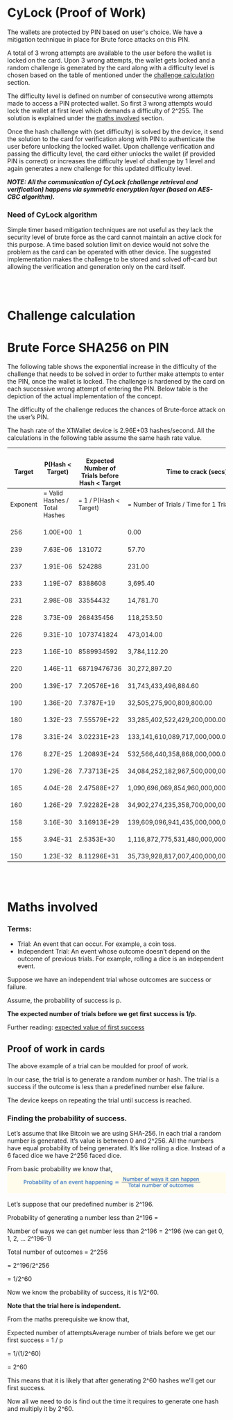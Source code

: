 # CyLock (Proof of Work)

The wallets are protected by PIN based on user's choice. We have a mitigation technique in place for Brute force attacks on this PIN.

  

A total of 3 wrong attempts are available to the user before the wallet is locked on the card. Upon 3 wrong attempts, the wallet gets locked and a random challenge is generated by the card along with a difficulty level is chosen based on the table of mentioned under the [challenge calculation](#challenge-calculation) section.

  

The difficulty level is defined on number of consecutive wrong attempts made to access a PIN protected wallet. So first 3 wrong attempts would lock the wallet at first level which demands a difficulty of 2^255. The solution is explained under the [maths involved](#maths-involved) section.

  

Once the hash challenge with (set difficulty) is solved by the device, it send the solution to the card for verification along with PIN to authenticate the user before unlocking the locked wallet. Upon challenge verification and passing the difficulty level, the card either unlocks the wallet (if provided PIN is correct) or increases the difficulty level of challenge by 1 level and again generates a new challenge for this updated difficulty level.

***NOTE: All the communication of CyLock (challenge retrieval and verification) happens via symmetric encryption layer (based on AES-CBC algorithm).***

### Need of CyLock algorithm

Simple timer based mitigation techniques are not useful as they lack the security level of brute force as the card cannot maintain an active clock for this purpose. A time based solution limit on device would not solve the problem as the card can be operated with other device. The suggested implementation makes the challenge to be stored and solved off-card but allowing the verification and generation only on the card itself.

<br/> <br/>

# Challenge calculation

Brute Force SHA256 on PIN
=========================

The following table shows the exponential increase in the difficulty of the challenge that needs to be solved in order to further make attempts to enter the PIN, once the wallet is locked. The challenge is hardened by the card on each successive wrong attempt of entering the PIN. Below table is the depiction of the actual implementation of the concept.

The difficulty of the challenge reduces the chances of Brute-force attack on the user’s PIN.

The hash rate of the X1Wallet device is 2.96E+03 hashes/second. All the calculations in the following table assume the same hash rate value.

| <br>Target<br> | P(Hash < Target) | <br>Expected Number of Trials before Hash < Target<br> | <br>Time to crack (secs)<br> | <br>Time to crack (hrs)<br> |
| ---| ---| ---| ---| --- |
| Exponent | \= Valid Hashes / Total Hashes | \= 1 / P(Hash < Target) | \= Number of Trials / Time for 1 Trial |  |
| <br>256<br> | <br>1.00E+00<br> | <br>1<br> | <br>0.00<br> | <br>0.00<br> |
| <br>239<br> | <br>7.63E-06<br> | <br>131072<br> | <br>57.70<br> | <br>0.00<br> |
| <br>237<br> | <br>1.91E-06<br> | <br>524288<br> | <br>231.00<br> | <br>0.10<br> |
| <br>233<br> | <br>1.19E-07<br> | <br>8388608<br> | <br>3,695.40<br> | <br>1.00<br> |
| <br>231<br> | <br>2.98E-08<br> | <br>33554432<br> | <br>14,781.70<br> | <br>4.10<br> |
| <br>228<br> | <br>3.73E-09<br> | <br>268435456<br> | <br>118,253.50<br> | <br>32.80<br> |
| <br>226<br> | <br>9.31E-10<br> | <br>1073741824<br> | <br>473,014.00<br> | <br>131.40<br> |
| <br>223<br> | <br>1.16E-10<br> | <br>8589934592<br> | <br>3,784,112.20<br> | <br>1,051.10<br> |
| <br>220<br> | <br>1.46E-11<br> | <br>68719476736<br> | <br>30,272,897.20<br> | <br>8,409.10<br> |
| <br>200<br> | <br>1.39E-17<br> | <br>7.20576E+16<br> | <br>31,743,433,496,884.60<br> | <br>8,817,620,415.80<br> |
| <br>190<br> | <br>1.36E-20<br> | <br>7.3787E+19<br> | <br>32,505,275,900,809,800.00<br> | <br>9,029,243,305,780.50<br> |
| <br>180<br> | <br>1.32E-23<br> | <br>7.55579E+22<br> | <br>33,285,402,522,429,200,000.00<br> | <br>9,245,945,145,119,230.00<br> |
| <br>178<br> | <br>3.31E-24<br> | <br>3.02231E+23<br> | <br>133,141,610,089,717,000,000.00<br> | <br>36,983,780,580,476,900.00<br> |
| <br>176<br> | <br>8.27E-25<br> | <br>1.20893E+24<br> | <br>532,566,440,358,868,000,000.00<br> | <br>147,935,122,321,908,000.00<br> |
| <br>170<br> | <br>1.29E-26<br> | <br>7.73713E+25<br> | <br>34,084,252,182,967,500,000,000.00<br> | <br>9,467,847,828,602,090,000.00<br> |
| <br>165<br> | <br>4.04E-28<br> | <br>2.47588E+27<br> | <br>1,090,696,069,854,960,000,000,000.00<br> | <br>302,971,130,515,267,000,000.00<br> |
| <br>160<br> | <br>1.26E-29<br> | <br>7.92282E+28<br> | <br>34,902,274,235,358,700,000,000,000.00<br> | <br>9,695,076,176,488,540,000,000.00<br> |
| <br>158<br> | <br>3.16E-30<br> | <br>3.16913E+29<br> | <br>139,609,096,941,435,000,000,000,000.00<br> | <br>38,780,304,705,954,200,000,000.00<br> |
| <br>155<br> | <br>3.94E-31<br> | <br>2.5353E+30<br> | <br>1,116,872,775,531,480,000,000,000,000.00<br> | <br>310,242,437,647,633,000,000,000.00<br> |
| <br>150<br> | <br>1.23E-32<br> | <br>8.11296E+31<br> | <br>35,739,928,817,007,400,000,000,000,000.00<br> | <br>9,927,758,004,724,270,000,000,000.00<br> |

<br/> <br/>

# Maths involved

### Terms:

*   Trial: An event that can occur. For example, a coin toss.
*   Independent Trial: An event whose outcome doesn’t depend on the outcome of previous trials. For example, rolling a dice is an independent event.

  

Suppose we have an independent trial whose outcomes are success or failure. 

Assume, the probability of success is p. 

**The expected number of trials before we get first success is 1/p.**

  

Further reading: [expected value of first success](https://www.google.com/search?q=expected+value+of+first+success+&client=safari&rls=en&ei=At2pYYSfH4acseMProO0WA&ved=0ahUKEwiEqN7Eosf0AhUGTmwGHa4BDQsQ4dUDCA0&uact=5&oq=expected+value+of+first+success+&gs_lcp=Cgdnd3Mtd2l6EAMyBggAEBYQHjoHCAAQRxCwAzoFCAAQkQI6EQguEIAEELEDEIMBEMcBENEDOgsIABCABBCxAxCDAToICC4QgAQQsQM6CAgAEIAEELEDOggIABCxAxCDAToECAAQQzoFCAAQgAQ6DgguEIAEELEDEMcBENEDOg0ILhCxAxDHARDRAxBDOgUILhCABDoICAAQgAQQyQM6EQguEIAEELEDEIMBEMcBEKMCOgcIABCxAxBDOggIABAWEAoQHkoECEEYAFDaD1ipkANgkpUDaAJwAHgAgAHvA4gBqCuSAQowLjMyLjEuMi4xmAEAoAEBsAEAyAEIwAEB&sclient=gws-wiz)

Proof of work in cards
----------------------

The above example of a trial can be moulded for proof of work.

  

In our case, the trial is to generate a random number or hash. The trial is a success if the outcome is less than a predefined number else failure.

  

The device keeps on repeating the trial until success is reached.

  

### Finding the probability of success.

Let’s assume that like Bitcoin we are using SHA-256. In each trial a random number is generated. It’s value is between 0 and 2^256. All the numbers have equal probability of being generated. It’s like rolling a dice. Instead of a 6 faced dice we have 2^256 faced dice.

  

From basic probability we know that,![](./assets/probability-equation.png)

  

Let’s suppose that our predefined number is 2^196.

  

Probability of generating a number less than 2^196 = 

Number of ways we can get number less than 2^196 = 2^196 (we can get 0, 1, 2, … 2^196-1)

Total number of outcomes = 2^256

\= 2^196/2^256

\= 1/2^60

  

Now we know the probability of success, it is 1/2^60.

  

**Note that the trial here is independent.**

  

From the maths prerequisite we know that,

  

Expected number of attemptsAverage number of trials before we get our first success = 1 / p

\= 1/(1/2^60)

\= 2^60

  

This means that it is likely that after generating 2^60 hashes we’ll get our first success.

  

Now all we need to do is find out the time it requires to generate one hash and multiply it by 2^60.
